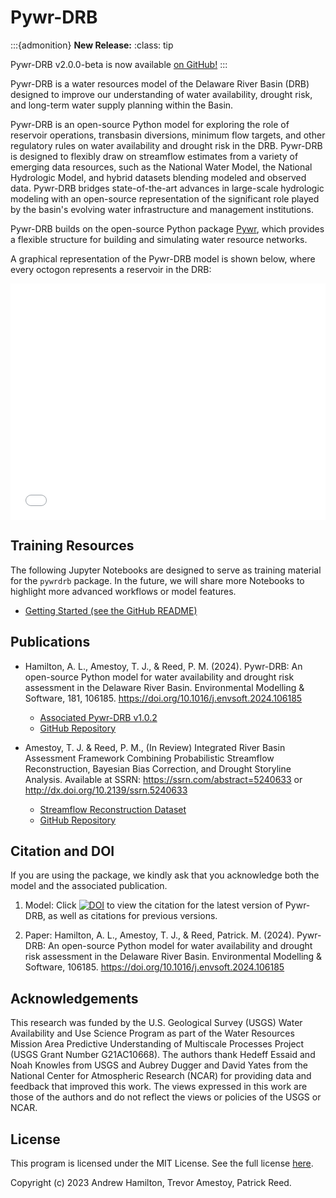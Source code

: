 # Pywr-DRB


:::{admonition} **New Release:**
:class: tip

Pywr-DRB v2.0.0-beta is now available [on GitHub!](https://github.com/Pywr-DRB/Pywr-DRB)
:::

Pywr-DRB is a water resources model of the Delaware River Basin (DRB) designed to improve our understanding of water availability, drought risk, and long-term water supply planning within the Basin.

Pywr-DRB is an open-source Python model for exploring the role of reservoir operations, transbasin diversions, minimum flow targets, and other regulatory rules on water availability and drought risk in the DRB. Pywr-DRB is designed to flexibly draw on streamflow estimates from a variety of emerging data resources, such as the National Water Model, the National Hydrologic Model, and hybrid datasets blending modeled and observed data. Pywr-DRB bridges state-of-the-art advances in large-scale hydrologic modeling with an open-source representation of the significant role played by the basin's evolving water infrastructure and management institutions.

Pywr-DRB builds on the open-source Python package [Pywr](https://github.com/pywr/pywr), which provides a flexible structure for building and simulating water resource networks.

A graphical representation of the Pywr-DRB model is shown below, where every octogon represents a reservoir in the DRB:

<div style="padding-bottom:75%; position:relative; display:block; width: 100%">
  <iframe src="drb_model_map.html"
  height = "100%" width = "100%"
  title = "Graphical Representation of Pywr-DRB Model"
  frameborder="0" allowfullscreen="" style="position:absolute; top:0; left: 0">
  </iframe>
</div>


## Training Resources

The following Jupyter Notebooks are designed to serve as training material for the `pywrdrb` package. In the future, we will share more Notebooks to highlight more advanced workflows or model features. 

- [Getting Started (see the GitHub README)](https://github.com/Pywr-DRB/Pywr-DRB)


## Publications

- Hamilton, A. L., Amestoy, T. J., & Reed, P. M. (2024). Pywr-DRB: An open-source Python model for water availability and drought risk assessment in the Delaware River Basin. Environmental Modelling & Software, 181, 106185. https://doi.org/10.1016/j.envsoft.2024.106185 
  - [Associated Pywr-DRB v1.0.2](https://zenodo.org/records/13214630)
  - [GitHub Repository](https://github.com/Pywr-DRB/Pywr-DRB/tree/diagnostic_paper)



- Amestoy, T. J. & Reed, P. M., (In Review) Integrated River Basin Assessment Framework Combining Probabilistic Streamflow Reconstruction, Bayesian Bias Correction, and Drought Storyline Analysis. Available at SSRN: https://ssrn.com/abstract=5240633 or http://dx.doi.org/10.2139/ssrn.5240633
  - [Streamflow Reconstruction Dataset](https://zenodo.org/records/15101164)
  - [GitHub Repository](https://github.com/Pywr-DRB/DRB-Historic-Reconstruction)



## Citation and DOI
If you are using the package, we kindly ask that you acknowledge both the model and the associated publication.

1. Model: Click [![DOI](https://zenodo.org/badge/479150651.svg)](https://doi.org/10.5281/zenodo.10720011) to view the citation for the latest version of Pywr-DRB, as well as citations for previous versions.

2. Paper: Hamilton, A. L., Amestoy, T. J., & Reed, Patrick. M. (2024). Pywr-DRB: An open-source Python model for water availability and drought risk assessment in the Delaware River Basin. Environmental Modelling & Software, 106185. https://doi.org/10.1016/j.envsoft.2024.106185


## Acknowledgements
This research was funded by the U.S. Geological Survey (USGS) Water Availability and Use Science Program as part of the Water Resources Mission Area Predictive Understanding of Multiscale Processes Project (USGS Grant Number G21AC10668). The authors thank Hedeff Essaid and Noah Knowles from USGS and Aubrey Dugger and David Yates from the National Center for Atmospheric Research (NCAR) for providing data and feedback that improved this work. The views expressed in this work are those of the authors and do not reflect the views or policies of the USGS or NCAR.

## License
This program is licensed under the MIT License. See the full license [here](https://github.com/Pywr-DRB/Pywr-DRB/blob/master/LICENSE).

Copyright (c) 2023 Andrew Hamilton, Trevor Amestoy, Patrick Reed.
